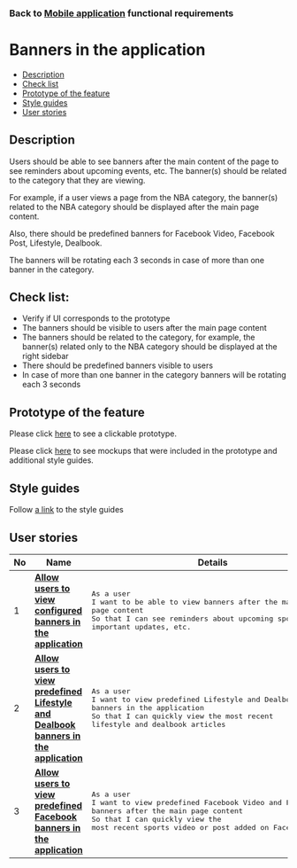 ### Back to [Mobile application](/mobile_application_features/mobile_application_features_list/README.md) functional requirements

# Banners in the application

- [Description](#description)
- [Check list](#check-list)
- [Prototype of the feature](#prototype-of-the-feature)
- [Style guides](#style-guides)
- [User stories](#user-stories)

## Description

Users should be able to see banners after the main content of the page to see reminders about upcoming events, etc. The banner(s) should be related to the category that they are viewing.

For example, if a user views a page from the NBA category, the banner(s) related to the NBA category should be displayed after the main page content.

Also, there should be predefined banners for Facebook Video, Facebook Post, Lifestyle, Dealbook.

The banners will be rotating each 3 seconds in case of more than one banner in the category.

## Check list:

  - Verify if UI corresponds to the prototype
  - The banners should be visible to users after the main page content
  - The banners should be related to the category, for example, the banner(s) related only to the NBA category should be displayed at the right sidebar
  - There should be predefined banners visible to users
  - In case of more than one banner in the category banners will be rotating each 3 seconds

## Prototype of the feature

Please click [here](https://www.figma.com/proto/JVDTph8VY9Ye7kz8BTDxhJ/1-Sports-Hub-General-Prototype?page-id=0%3A5852&node-id=0%3A7481&viewport=-1637%2C-969%2C0.37520089745521545&scaling=scale-down) to see a clickable prototype.

Please click [here](https://www.figma.com/file/egXgh8BYD7Xaa0JeMNhv9R/Manage-advertisements?node-id=0%3A1075) to see mockups that were included in the prototype and additional style guides.

## Style guides

Follow [a link](https://www.figma.com/proto/0zkkf5WC77OSpvyD6YXpFE/Style-guides?page-id=0%3A1&node-id=19%3A5368&viewport=266%2C48%2C0.54&scaling=min-zoom&starting-point-node-id=19%3A5368) to the style guides

## User stories

No           |      Name     |   Details
------------ | ------------- | -------------
1 |[**Allow users to view configured banners in the application**](/mobile_application_features/banners/user_stories/view_banner/README.md)|<pre>As a user<br>I want to be able to view banners after the main page content<br>So that I can see reminders about upcoming sport events, important updates, etc.</pre>
2 |[**Allow users to view predefined Lifestyle and Dealbook banners in the application**](/mobile_application_features/banners/user_stories/view_pedefined_lifestyle_dealbook_banners/README.md)|<pre>As a user<br>I want to view predefined Lifestyle and Dealbook banners in the application<br>So that I can quickly view the most recent lifestyle and dealbook articles</pre>
3 |[**Allow users to view predefined Facebook banners in the application**](/mobile_application_features/banners/user_stories/view_pedefined_facebook_banners/README.md)|<pre>As a user<br>I want to view predefined Facebook Video and Post banners after the main page content<br>So that I can quickly view the most recent sports video or post added on Facebook</pre>
